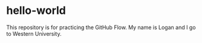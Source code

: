 # hello-world
This repository is for practicing the GitHub Flow.
My name is Logan and I go to Western University.
